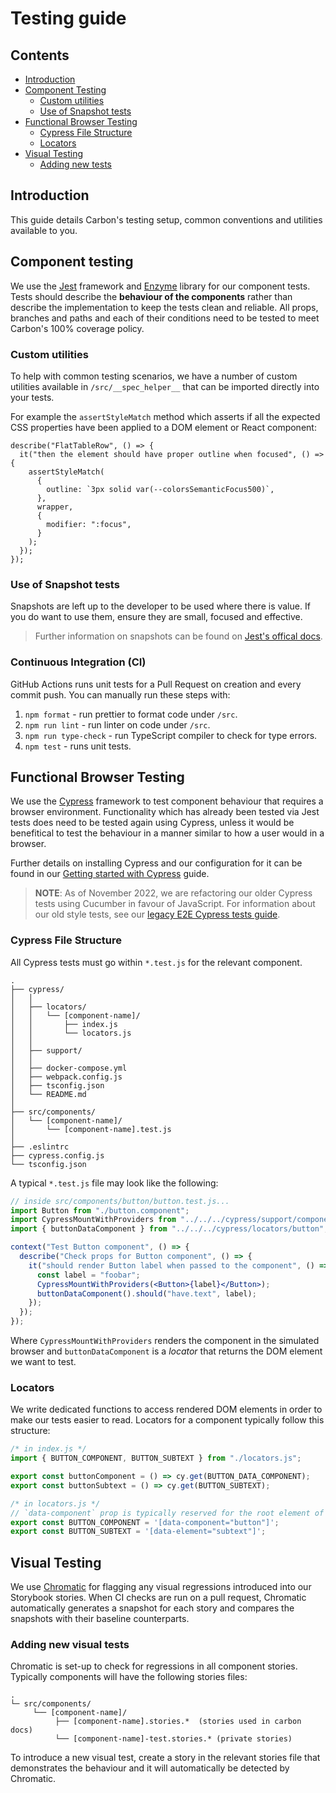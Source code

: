 # Testing guide

## Contents

- [Introduction](#introduction)
- [Component Testing](#component-testing)
  - [Custom utilities](#custom-utilities)
  - [Use of Snapshot tests](#use-of-snapshot-tests)
- [Functional Browser Testing](#functional-browser-testing)
  - [Cypress File Structure](#cypress-file-structure)
  - [Locators](#locators)
- [Visual Testing](#visual-testing)
  - [Adding new tests](#adding-new-visual-tests)

## Introduction

This guide details Carbon's testing setup, common conventions and utilities available to you.

## Component testing

We use the [Jest](https://facebook.github.io/jest/) framework and [Enzyme](https://enzymejs.github.io/enzyme/) library for our component tests. Tests should describe the **behaviour of the components** rather than describe the implementation to keep the tests clean and reliable. All props, branches and paths and each of their conditions need to be tested to meet Carbon's 100% coverage policy.

### Custom utilities

To help with common testing scenarios, we have a number of custom utilities available in `/src/__spec_helper__` that can be imported directly into your tests.

For example the `assertStyleMatch` method which asserts if all the expected CSS properties have been applied to a DOM element or React component:

```tsx
describe("FlatTableRow", () => {
  it("then the element should have proper outline when focused", () => {
    assertStyleMatch(
      {
        outline: `3px solid var(--colorsSemanticFocus500)`,
      },
      wrapper,
      {
        modifier: ":focus",
      }
    );
  });
});
```

### Use of Snapshot tests

Snapshots are left up to the developer to be used where there is value. If you do want to use them, ensure they are small, focused and effective.

> Further information on snapshots can be found on [Jest's offical docs](https://jestjs.io/docs/snapshot-testing).

### Continuous Integration (CI)

GitHub Actions runs unit tests for a Pull Request on creation and every commit push. You can manually run these steps with:

1. `npm format` - run prettier to format code under `/src`.
2. `npm run lint` - run linter on code under `/src`.
3. `npm run type-check` - run TypeScript compiler to check for type errors.
4. `npm test` - runs unit tests.

## Functional Browser Testing

We use the [Cypress](https://www.cypress.io) framework to test component behaviour that requires a browser environment. Functionality which has already been tested via Jest tests does need to be tested again using Cypress, unless it would be benefitical to test the behaviour in a manner similar to how a user would in a browser.

Further details on installing Cypress and our configuration for it can be found in our [Getting started with Cypress](../cypress/README.md) guide.

> **NOTE**: As of November 2022, we are refactoring our older Cypress tests using Cucumber in favour of JavaScript. For information about our old style tests, see our [legacy E2E Cypress tests guide](../cypress/legacy-e2e-tests-guide.md).

### Cypress File Structure

All Cypress tests must go within `*.test.js` for the relevant component.

```none
.
├── cypress/
│   │
│   ├── locators/
│   │   └── [component-name]/
│   │       ├── index.js
│   │       └── locators.js
│   │
│   ├── support/
│   │
│   ├── docker-compose.yml
│   ├── webpack.config.js
│   ├── tsconfig.json
│   └── README.md
│
├── src/components/
│   └── [component-name]/
│       └── [component-name].test.js
│
├── .eslintrc
├── cypress.config.js
└── tsconfig.json
```

A typical `*.test.js` file may look like the following:

```jsx
// inside src/components/button/button.test.js...
import Button from "./button.component";
import CypressMountWithProviders from "../../../cypress/support/component-helper/cypress-mount";
import { buttonDataComponent } from "../../../cypress/locators/button";

context("Test Button component", () => {
  describe("Check props for Button component", () => {
    it("should render Button label when passed to the component", () => {
      const label = "foobar";
      CypressMountWithProviders(<Button>{label}</Button>);
      buttonDataComponent().should("have.text", label);
    });
  });
});
```

Where `CypressMountWithProviders` renders the component in the simulated browser and `buttonDataComponent` is a _locator_ that returns the DOM element we want to test.

### Locators

We write dedicated functions to access rendered DOM elements in order to make our tests easier to read. Locators for a component typically follow this structure:

```js
/* in index.js */
import { BUTTON_COMPONENT, BUTTON_SUBTEXT } from "./locators.js";

export const buttonComponent = () => cy.get(BUTTON_DATA_COMPONENT);
export const buttonSubtext = () => cy.get(BUTTON_SUBTEXT);

/* in locators.js */
// `data-component` prop is typically reserved for the root element of the component. Whereas `data-element` is for specific elements.
export const BUTTON_COMPONENT = '[data-component="button"]';
export const BUTTON_SUBTEXT = '[data-element="subtext"]';
```

## Visual Testing

We use [Chromatic](https://www.chromatic.com/) for flagging any visual regressions introduced into our Storybook stories. When CI checks are run on a pull request, Chromatic automatically generates a snapshot for each story and compares the snapshots with their baseline counterparts.

### Adding new visual tests

Chromatic is set-up to check for regressions in all component stories. Typically components will have the following stories files:

```none
.
└─ src/components/
     └── [component-name]/
          ├── [component-name].stories.*  (stories used in carbon docs)
          └── [component-name]-test.stories.* (private stories)
```

To introduce a new visual test, create a story in the relevant stories file that demonstrates the behaviour and it will automatically be detected by Chromatic.
